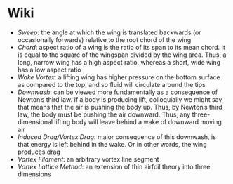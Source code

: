 # Wiki

- _Sweep_: the angle at which the wing is translated backwards (or occasionally forwards) relative to the root chord of the wing
- _Chord_: aspect ratio of a wing is the ratio of its span to its mean chord. It is equal to the square of the wingspan divided by the wing area. Thus, a long, narrow wing has a high aspect ratio, whereas a short, wide wing has a low aspect ratio
- _Wake Vortex_: a lifting wing has higher pressure on the bottom surface as compared to the top, and so fluid will circulate around the tips
- _Downwash_: can be viewed more fundamentally as a consequence of Newton’s third law. If a body is producing lift, colloquially we might say that means that the air is pushing the body up. Thus, by Newton’s third law, the body must be pushing the air downward. Thus, any three-dimensional lifting body will leave behind a wake of downward moving air
- _Induced Drag/Vortex Drag_: major consequence of this downwash, is that energy is left behind in the wake. Or in other words, the wing produces drag
- _Vortex Filament_: an arbitrary vortex line segment
- _Vortex Lattice Method_: an extension of thin airfoil theory into three dimensions
